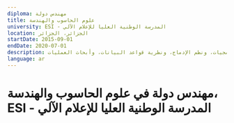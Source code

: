 ```yaml
---
diploma: مهندس دولة
title: علوم الحاسوب والهندسة
university: ESI - المدرسة الوطنية العليا للإعلام الآلي
location: الجزائر، الجزائر
startDate: 2015-09-01
endDate: 2020-07-01
description: درست برنامج هندسة لمدة 5 سنوات في الجزائر، حيث اخترت مجالي مدفوعًا بشغف دائم بالهندسة البرمجية. طوال دراستي، نجحت في تطوير خبرة غنية في تطوير البرمجيات، ونظم الإدماج، ونظرية قواعد البيانات، وأبحاث العمليات.
language: ar
---
```


# مهندس دولة في علوم الحاسوب والهندسة، ESI - المدرسة الوطنية العليا للإعلام الآلي